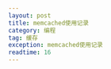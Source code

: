 ```yaml
---
layout: post
title: memcached使用记录
category: 编程
tag: 缓存
exception: memcached使用记录
readtime: 16
---
```

